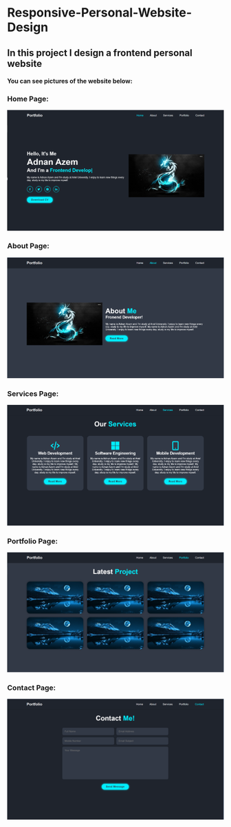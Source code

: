 # Responsive-Personal-Website-Design

<h2>In this project I design a frontend personal website </h2>
<h4>You can see pictures of the website below: </h4>

<h3>Home Page: </h3>
<img src="images/screen1.PNG" alt="">

<h3>About Page: </h3>
<img src="images/screen2.PNG" alt="">

<h3>Services Page: </h3>
<img src="images/screen3.PNG" alt="">

<h3>Portfolio Page: </h3>
<img src="images/screen4.PNG" alt="">

<h3>Contact Page: </h3>
<img src="images/screen5.PNG" alt="">